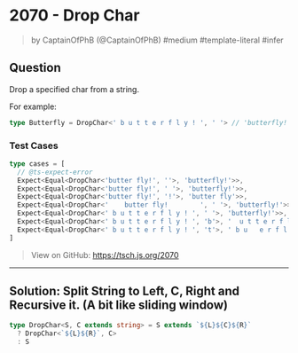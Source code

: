 # 2070 - Drop Char
> by CaptainOfPhB (@CaptainOfPhB) #medium #template-literal #infer

## Question

Drop a specified char from a string.

For example:

```ts
type Butterfly = DropChar<' b u t t e r f l y ! ', ' '> // 'butterfly!'
```

### Test Cases
```ts
type cases = [
  // @ts-expect-error
  Expect<Equal<DropChar<'butter fly!', ''>, 'butterfly!'>>,
  Expect<Equal<DropChar<'butter fly!', ' '>, 'butterfly!'>>,
  Expect<Equal<DropChar<'butter fly!', '!'>, 'butter fly'>>,
  Expect<Equal<DropChar<'    butter fly!        ', ' '>, 'butterfly!'>>,
  Expect<Equal<DropChar<' b u t t e r f l y ! ', ' '>, 'butterfly!'>>,
  Expect<Equal<DropChar<' b u t t e r f l y ! ', 'b'>, '  u t t e r f l y ! '>>,
  Expect<Equal<DropChar<' b u t t e r f l y ! ', 't'>, ' b u   e r f l y ! '>>,
]
```

> View on GitHub: https://tsch.js.org/2070

---

## Solution: Split String to Left, C, Right and Recursive it. (A bit like sliding window)
```ts
type DropChar<S, C extends string> = S extends `${L}${C}${R}`
  ? DropChar<`${L}${R}`, C>
  : S
```
